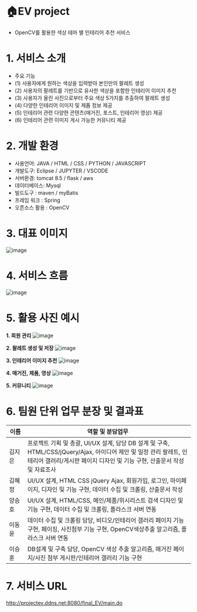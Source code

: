 # :house:EV project
- OpenCV를 활용한 색상 테마 별 인테리어 추천 서비스

# 1. 서비스 소개
- 주요 기능
- (1) 사용자에게 원하는 색상을 입력받아 본인만의 팔레트 생성
- (2) 사용자의 팔레트를 기반으로 유사한 색상을 포함한 인테리어 이미지 추천
- (3) 사용자가 올린 사진으로부터 주요 색상 5가지를 추출하여 팔레트 생성
- (4) 다양한 인테리어 이미지 및 제품 정보 제공
- (5) 인테리어 관련 다양한 콘텐츠(매거진, 포스트, 인테리어 영상) 제공
- (6) 인테리어 관련 이미지 게시 가능한 커뮤니티 제공

# 2. 개발 환경

- 사용언어: JAVA / HTML / CSS / PYTHON / JAVASCRIPT
- 개발도구: Eclipse / JUPYTER / VSCODE
- 서버환경: tomcat 8.5 / flask / aws
- 데이터베이스: Mysql
- 빌드도구 : maven / myBatis
- 프레임 워크 : Spring
- 오픈소스 활용 : OpenCV

# 3. 대표 이미지
![image](https://user-images.githubusercontent.com/96643770/165432623-f67fa18a-3d33-4a61-ab9c-221f5f917517.png)

# 4. 서비스 흐름
![image](https://user-images.githubusercontent.com/97093411/166112902-bd6f4b43-512e-4461-9f97-ac9c31af87ea.png)

# 5. 활용 사진 예시
**1. 회원 관리**
![image](https://user-images.githubusercontent.com/97093411/166113118-046d83ff-4010-4f33-8ccf-d188cdaeddbb.png)



**2. 팔레트 생성 및 저장**
![image](https://user-images.githubusercontent.com/97093411/166113124-e8180067-caba-4b52-bbcd-fd54887b3829.png)



**3. 인테리어 이미지 추천**
![image](https://user-images.githubusercontent.com/97093411/166113134-3f74aaf5-b215-4253-bee6-f549575359da.png)



**4. 매거진, 제품, 영상**
![image](https://user-images.githubusercontent.com/97093411/166113145-838bd146-2851-49c7-8280-51bca1586083.png)



**5. 커뮤니티**
![image](https://user-images.githubusercontent.com/97093411/166113152-375e1612-11a4-45f0-a7ed-b5a230c08abf.png)



# 6. 팀원 단위 업무 분장 및 결과표
|이름|역할 및 분담업무|
|----------|------|
|김지은&nbsp;&nbsp;&nbsp;|프로젝트 기획 및 총괄, UI/UX 설계, 담당 DB 설계 및 구축, HTML/CSS/jQuery/Ajax, 아이디어 제안 및 일정 관리 팔레트, 인테리어 갤러리/게시판 페이지 디자인 및 기능 구현, 산출문서 작성 및 자료조사|
|김혜정&nbsp;&nbsp;&nbsp;|UI/UX 설계, HTML CSS  jQuery  Ajax, 회원가입, 로그인, 마이페이지, 디자인 및 기능 구현, 데이터 수집 및 크롤링, 산출문서 작성|
|양승호&nbsp;&nbsp;&nbsp;|UI/UX 설계, HTML/CSS, 메인/제품/위시리스트 검색 디자인 및 기능 구현, 데이터 수집 및 크롤링, 플라스크 서버 연동|
|이동윤&nbsp;&nbsp;&nbsp;|데이터 수집 및 크롤링 담당, 비디오/인테리어 갤러리 페이지 기능 구현, 페이징, 사진첨부 기능 구현, OpenCV색상추출 알고리즘, 플라스크 서버 연동|
|이승훈&nbsp;&nbsp;&nbsp;|DB설계 및 구축 담당, OpenCV 색상 추출 알고리즘, 매거진 페이지/사진 첨부 게시판/인테리어 갤러리 기능 구현|

# 7. 서비스 URL
http://projectev.ddns.net:8080/final_EV/main.do
